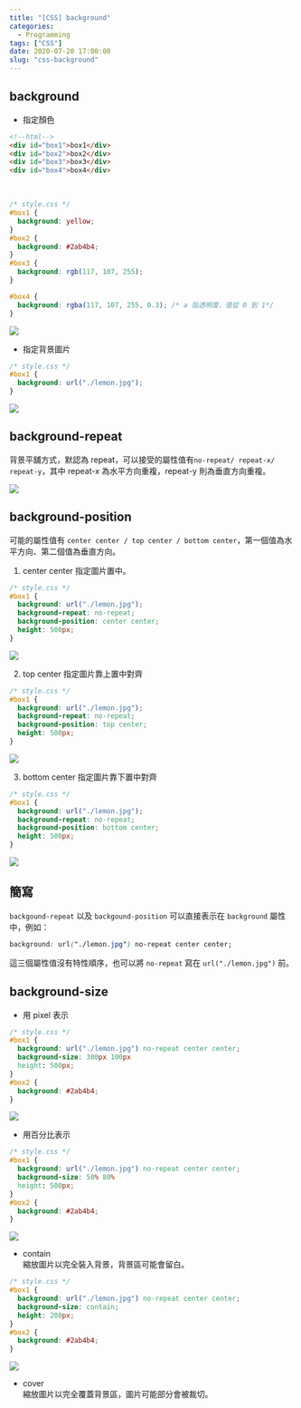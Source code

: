 ```yaml
---
title: "[CSS] background"
categories:
  - Programming
tags: ["CSS"]
date: 2020-07-20 17:00:00
slug: "css-background"
---
```


<!--more-->

## background

- 指定顏色

```html
<!--html-->
<div id="box1">box1</div>
<div id="box2">box2</div>
<div id="box3">box3</div>
<div id="box4">box4</div>
```

</br>

```css
/* style.css */
#box1 {
  background: yellow;
}
#box2 {
  background: #2ab4b4;
}
#box3 {
  background: rgb(117, 107, 255);
}

#box4 {
  background: rgba(117, 107, 255, 0.3); /* a 指透明度，值從 0 到 1*/
}
```

![](https://imgur.com/JqH1PAs.png)

- 指定背景圖片

```css
/* style.css */
#box1 {
  background: url("./lemon.jpg");
}
```

![](https://imgur.com/JJeq55s.png)

## background-repeat

背景平舖方式，默認為 repeat，可以接受的屬性值有`no-repeat/ repeat-x/ repeat-y`，其中 repeat-x 為水平方向重複，repeat-y 則為垂直方向重複。

![](https://imgur.com/sEPpMjb.png)

## background-position

可能的屬性值有 `center center / top center / bottom center`，第一個值為水平方向、第二個值為垂直方向。

1. center center 指定圖片置中。

```css
/* style.css */
#box1 {
  background: url("./lemon.jpg");
  background-repeat: no-repeat;
  background-position: center center;
  height: 500px;
}
```

![](https://imgur.com/vggM3P1.png)

2. top center 指定圖片靠上置中對齊

```css
/* style.css */
#box1 {
  background: url("./lemon.jpg");
  background-repeat: no-repeat;
  background-position: top center;
  height: 500px;
}
```

![](https://imgur.com/HrZij8s.png)

3. bottom center 指定圖片靠下置中對齊

```css
/* style.css */
#box1 {
  background: url("./lemon.jpg");
  background-repeat: no-repeat;
  background-position: bottom center;
  height: 500px;
}
```

![](https://imgur.com/fWHk3u4.png)

## 簡寫

`backgound-repeat` 以及 `backgound-position` 可以直接表示在 `background` 屬性中，例如：

```css
background: url("./lemon.jpg") no-repeat center center;
```

這三個屬性值沒有特性順序，也可以將 `no-repeat` 寫在 `url("./lemon.jpg")` 前。

## background-size

- 用 pixel 表示

```css
/* style.css */
#box1 {
  background: url("./lemon.jpg") no-repeat center center;
  background-size: 300px 100px
  height: 500px;
}
#box2 {
  background: #2ab4b4;
}
```

![](https://imgur.com/trKw6UL.png)

- 用百分比表示

```css
/* style.css */
#box1 {
  background: url("./lemon.jpg") no-repeat center center;
  background-size: 50% 80%
  height: 500px;
}
#box2 {
  background: #2ab4b4;
}
```

![](https://imgur.com/UH2ANRV.png)

- contain  
  縮放圖片以完全裝入背景，背景區可能會留白。

```css
/* style.css */
#box1 {
  background: url("./lemon.jpg") no-repeat center center;
  background-size: contain;
  height: 200px;
}
#box2 {
  background: #2ab4b4;
}
```

![](https://imgur.com/NXi5EEu.png)

- cover  
  縮放圖片以完全覆蓋背景區，圖片可能部分會被裁切。
